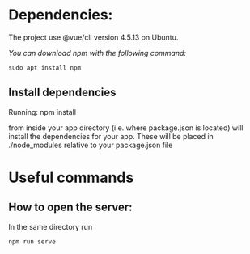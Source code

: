 
# Dependencies:
The project use @vue/cli version 4.5.13 on Ubuntu. 

*You can download npm with the following command:*

    sudo apt install npm

## Install dependencies

Running:
    npm install

from inside your app directory (i.e. where package.json is located) will install the dependencies for your app. These will be placed in ./node_modules relative to your package.json file


# Useful commands
## How to open the server:

In the same directory run

    npm run serve




